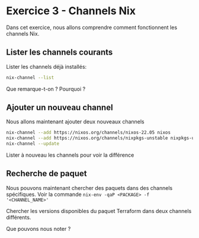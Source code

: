 # Exercice 3 - Channels Nix

Dans cet exercice, nous allons comprendre comment fonctionnent les channels Nix.

## Lister les channels courants

Lister les channels déjà installés:
```bash
nix-channel --list
```

Que remarque-t-on ? Pourquoi ?



## Ajouter un nouveau channel


Nous allons maintenant ajouter deux nouveaux channels
```bash
nix-channel --add https://nixos.org/channels/nixos-22.05 nixos
nix-channel --add https://nixos.org/channels/nixpkgs-unstable nixpkgs-unstable
nix-channel --update
```

Lister à nouveau les channels pour voir la différence


## Recherche de paquet

Nous pouvons maintenant chercher des paquets dans des channels spécifiques.
Voir la commande `nix-env -qaP <PACKAGE> -f '<CHANNEL_NAME>'`

Chercher les versions disponibles du paquet Terraform dans deux channels différents.

Que pouvons nous noter ?